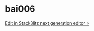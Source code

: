 # bai006

[Edit in StackBlitz next generation editor ⚡️](https://stackblitz.com/~/github.com/hotwellkz/bai006)